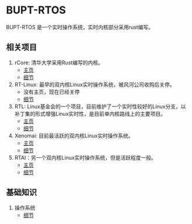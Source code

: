 ﻿# BUPT-RTOS

BUPT-RTOS 是一个实时操作系统，实时内核部分采用rust编写。

## 相关项目

1. rCore: 清华大学采用Rust编写的内核。
    - [主页](https://rcore-os.github.io/rCore-Tutorial-Book-v3/)
    - [细节](./related_projects/rCore.md)
2. RT-Linux: 最早的双内核Linux实时操作系统，被风河公司收购后关停。
    - 没有主页，现在已经关停
    - [细节](./related_projects/RT-Linux.md)
3. RTL: Linux基金会的一个项目，目前维护了一个实时性较好的Linux分支，以补丁集的形式增强Linux实时性，是目前单内核路线上的主要项目。
    - [主页](https://wiki.linuxfoundation.org/realtime/start)
    - [细节](./related_projects/RTL.md)
4. Xenomai: 目前最活跃的双内核Linux实时操作系统。
    - [主页](https://source.denx.de/Xenomai/xenomai)
    - [细节](./related_projects/Xenomai.md)
5. RTAI：另一个双内核Linux实时操作系统，但是活跃程度一般。
    - [主页](https://www.rtai.org/)
    - [细节](./related_projects/RTAI.md)

## 基础知识

1. 操作系统
   - [细节](./operating_system/README.md)